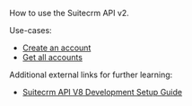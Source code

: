 How to use the Suitecrm API v2.

Use-cases:

* [Create an account](README.create.md)
* [Get all accounts](README.read.md)

Additional external links for further learning:

* [Suitecrm API V8 Development Setup Guide](https://docs.suitecrm.com/developer/api/developer-setup-guide/)